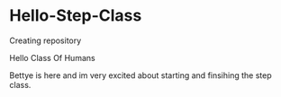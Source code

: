 # Hello-Step-Class
Creating repository

Hello Class Of Humans

Bettye is here and im very excited about starting and finsihing the step class.
